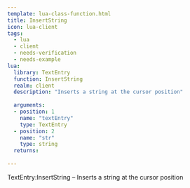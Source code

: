 ```yaml
---
template: lua-class-function.html
title: InsertString
icon: lua-client
tags:
  - lua
  - client
  - needs-verification
  - needs-example
lua:
  library: TextEntry
  function: InsertString
  realm: client
  description: "Inserts a string at the cursor position"
  
  arguments:
  - position: 1
    name: "textEntry"
    type: TextEntry
  - position: 2
    name: "str"
    type: string
  returns:
    
---
```


<div class="lua__search__keywords">
TextEntry:InsertString &#x2013; Inserts a string at the cursor position
</div>

